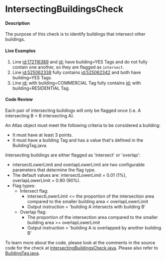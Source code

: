 # IntersectingBuildingsCheck

#### Description

The purpose of this check is to identify buildings that intersect other buildings.

#### Live Examples

1. Line [id:172116389](https://www.openstreetmap.org/way/172116389) and [id:](https://www.openstreetmap.org/way/172116424) have building=YES Tags and do not fully contain one another, so they are flagged as `intersect`.
2. Line [id:525062338](https://www.openstreetmap.org/way/525062338) fully contains [id:525062342](https://www.openstreetmap.org/way/525062342) and both have building=YES Tags.
3. Line [id:](https://www.openstreetmap.org/way/334111739) with building=COMMERCIAL Tag fully contains [id:](https://www.openstreetmap.org/way/463063324) with building=RESIDENTIAL Tag.

#### Code Review

Each pair of intersecting buildings will only be flagged once (i.e. A intersecting B = B intersecting A).

 An Atlas object must meet the following criteria to be considered a building:

- It must have at least 3 points.
- It must have a building Tag and has a value that's defined in the BuildingTag.java.

Intersecting buildings are either flagged as 'intersect' or 'overlap':

- intersectLowerLimit and overlapLowerLimit are two configurable parameters that determine the flag type.
- The default values are: intersectLowerLimit = 0.01 (1%), overlapLowerLimit = 0.90 (90%).
- Flag types:
    - Intersect flag:
        - intersectLowerLimit <= the proportion of the intersection area compared to the smaller building area < overlapLowerLimit
        - Output instruction = 'building A intersects with building B'
    - Overlap flag:
        - The proportion of the intersection area compared to the smaller building area >= overlapLowerLimit
        - Output instruction = 'building A is overlapped by another building B'

To learn more about the code, please look at the comments in the source code for the check at
[IntersectingBuildingsCheck.java](../../src/main/java/org/openstreetmap/atlas/checks/validation/intersections/IntersectingBuildingsCheck.java).
Please also refer to [BuildingTag.java](https://github.com/osmlab/atlas/blob/dev/src/main/java/org/openstreetmap/atlas/tags/BuildingTag.java).